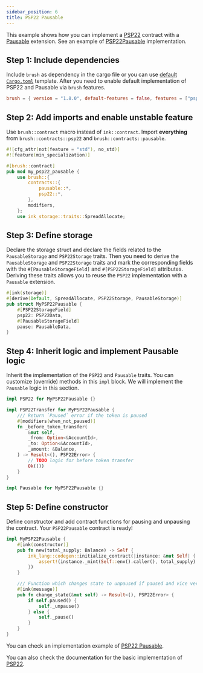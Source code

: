 ```yaml
---
sidebar_position: 6
title: PSP22 Pausable
---
```


This example shows how you can implement a [PSP22](https://github.com/Supercolony-net/openbrush-contracts/tree/main/contracts/token/psp22) contract with a [Pausable](https://github.com/Supercolony-net/openbrush-contracts/tree/main/contracts/security/pausable) extension. See an example of [PSP22Pausable](https://github.com/Supercolony-net/openbrush-contracts/tree/main/examples/psp22_extensions/pausable) implementation.

## Step 1: Include dependencies

Include `brush` as dependency in the cargo file or you can use [default `Cargo.toml`](/smart-contracts/overview#the-default-toml-of-your-project-with-openbrush) template.
After you need to enable default implementation of PSP22 and Pausable via `brush` features.

```toml
brush = { version = "1.8.0", default-features = false, features = ["psp22", "pausable"] }
```

## Step 2: Add imports and enable unstable feature

Use `brush::contract` macro instead of `ink::contract`. Import **everything** from `brush::contracts::psp22` and `brush::contracts::pausable`.

```rust
#![cfg_attr(not(feature = "std"), no_std)]
#![feature(min_specialization)]

#[brush::contract]
pub mod my_psp22_pausable {
    use brush::{
        contracts::{
            pausable::*,
            psp22::*,
        },
        modifiers,
    };
    use ink_storage::traits::SpreadAllocate;
```

## Step 3: Define storage

Declare the storage struct and declare the fields related to the `PausableStorage` and `PSP22Storage` traits. Then you need to derive the `PausableStorage` and `PSP22Storage` traits and mark the corresponding fields with the `#[PausableStorageField]` and `#[PSP22StorageField]` attributes. Deriving these traits allows you to reuse the `PSP22` implementation with a `Pausable` extension.

```rust
#[ink(storage)]
#[derive(Default, SpreadAllocate, PSP22Storage, PausableStorage)]
pub struct MyPSP22Pausable {
    #[PSP22StorageField]
    psp22: PSP22Data,
    #[PausableStorageField]
    pause: PausableData,
}
```

## Step 4: Inherit logic and implement Pausable logic

Inherit the implementation of the `PSP22` and `Pausable` traits. You can customize (override) methods in this `impl` block. We will implement the `Pausable` logic in this section.

```rust
impl PSP22 for MyPSP22Pausable {}

impl PSP22Transfer for MyPSP22Pausable {
    /// Return `Paused` error if the token is paused
    #[modifiers(when_not_paused)]
    fn _before_token_transfer(
        &mut self,
        _from: Option<&AccountId>,
        _to: Option<&AccountId>,
        _amount: &Balance,
    ) -> Result<(), PSP22Error> {
        // TODO logic for before token transfer
        Ok(())
    }
}

impl Pausable for MyPSP22Pausable {}
```

## Step 5: Define constructor

Define constructor and add contract functions for pausing and unpausing the contract. Your `PSP22Pausable` contract is ready!

```rust
impl MyPSP22Pausable {
    #[ink(constructor)]
    pub fn new(total_supply: Balance) -> Self {
        ink_lang::codegen::initialize_contract(|instance: &mut Self| {
            assert!(instance._mint(Self::env().caller(), total_supply).is_ok());
        })
    }

    /// Function which changes state to unpaused if paused and vice versa
    #[ink(message)]
    pub fn change_state(&mut self) -> Result<(), PSP22Error> {
        if self.paused() {
            self._unpause()
        } else {
            self._pause()
        }
    }
}
```

You can check an implementation example of [PSP22 Pausable](https://github.com/Supercolony-net/openbrush-contracts/tree/main/examples/psp22_extensions/pausable).

You can also check the documentation for the basic implementation of [PSP22](/smart-contracts/PSP22/psp22).
